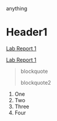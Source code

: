 anything
# Header1
[Lab Report 1](lab-report-1-week-2.html)

[Lab Report 1](https://marcos-d.github.io/cse15l-lab-reports/lab-report-1-week-2.html)

> blockquote
> 
> blockquote2 
1. One
2. Two
3. Three
4. Four

